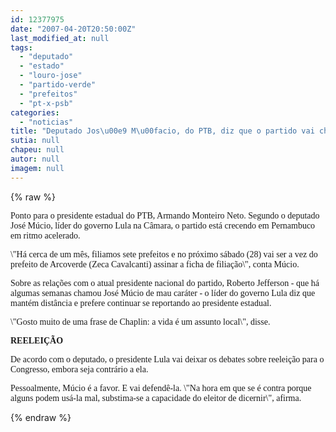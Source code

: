 ```yaml
---
id: 12377975
date: "2007-04-20T20:50:00Z"
last_modified_at: null
tags:
  - "deputado"
  - "estado"
  - "louro-jose"
  - "partido-verde"
  - "prefeitos"
  - "pt-x-psb"
categories:
  - "noticias"
title: "Deputado Jos\u00e9 M\u00facio, do PTB, diz que o partido vai chegar a 50 prefeitos em 2008 no Estado"
sutia: null
chapeu: null
autor: null
imagem: null
---
```

{% raw %}
<p><P><FONT face=Verdana>Ponto para o presidente estadual do PTB, Armando Monteiro Neto. Segundo o deputado José Múcio, líder do governo Lula na Câmara, o partido está crecendo em Pernambuco em ritmo acelerado.</FONT></P></p>
<p><P><FONT face=Verdana>\"Há cerca de um mês, filiamos sete prefeitos e no próximo sábado (28) vai ser a vez do prefeito de Arcoverde (Zeca Cavalcanti)&nbsp;assinar a ficha de filiação\", conta Múcio.</FONT></P></p>
<p><P><FONT face=Verdana>Sobre as relações com o atual presidente nacional do partido, Roberto Jefferson - que há algumas semanas chamou José Múcio de mau caráter - o líder do governo Lula diz que mantém distância e prefere continuar se reportando ao presidente estadual.</FONT></P></p>
<p><P><FONT face=Verdana>\"Gosto muito de uma frase de Chaplin: a vida é um assunto local\", disse.</FONT></P></p>
<p><P><FONT face=Verdana><STRONG>REELEIÇÃO</STRONG></FONT></P></p>
<p><P><FONT face=Verdana>De acordo com o deputado, o presidente Lula&nbsp;vai deixar os debates sobre reeleição&nbsp;para o Congresso, embora seja contrário a ela.</FONT></P></p>
<p><P><FONT face=Verdana>Pessoalmente, Múcio é a favor. E vai defendê-la. \"Na hora em que se é contra porque alguns podem usá-la mal, substima-se a capacidade do eleitor de dicernir\", afirma.</FONT></P> </p>
{% endraw %}